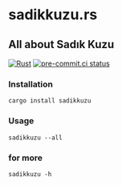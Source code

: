 # sadikkuzu.rs

## All about Sadık Kuzu

[![Rust](https://github.com/sadikkuzu/sadikkuzu.rs/actions/workflows/rust.yml/badge.svg)](https://github.com/sadikkuzu/sadikkuzu.rs/actions/workflows/rust.yml)
[![pre-commit.ci status](https://results.pre-commit.ci/badge/github/sadikkuzu/sadikkuzu.rs/main.svg)](https://results.pre-commit.ci/latest/github/sadikkuzu/sadikkuzu.rs/main)

### Installation

```shell
cargo install sadikkuzu
```

### Usage

```shell
sadikkuzu --all
```

### for more

```shell
sadikkuzu -h
```
